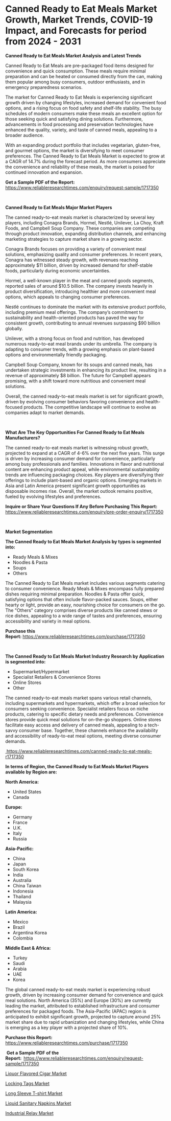 <p><h1>Canned Ready to Eat Meals Market Growth, Market Trends, COVID-19 Impact, and Forecasts for period from 2024 - 2031</h1></p><p><strong>Canned Ready to Eat Meals Market Analysis and Latest Trends</strong></p>
<p><p>Canned Ready to Eat Meals are pre-packaged food items designed for convenience and quick consumption. These meals require minimal preparation and can be heated or consumed directly from the can, making them popular among busy consumers, outdoor enthusiasts, and in emergency preparedness scenarios.</p><p>The market for Canned Ready to Eat Meals is experiencing significant growth driven by changing lifestyles, increased demand for convenient food options, and a rising focus on food safety and shelf-life stability. The busy schedules of modern consumers make these meals an excellent option for those seeking quick and satisfying dining solutions. Furthermore, advancements in food processing and preservation technologies have enhanced the quality, variety, and taste of canned meals, appealing to a broader audience. </p><p>With an expanding product portfolio that includes vegetarian, gluten-free, and gourmet options, the market is diversifying to meet consumer preferences. The Canned Ready to Eat Meals Market is expected to grow at a CAGR of 14.7% during the forecast period. As more consumers appreciate the convenience and reliability of these meals, the market is poised for continued innovation and expansion.</p></p>
<p><strong>Get a Sample PDF of the Report:&nbsp;</strong> <a href="https://www.reliableresearchtimes.com/enquiry/request-sample/1717350?utm_campaign=1355&utm_medium=2&utm_source=Github&utm_content=ia&utm_term=14102024&utm_id=canned-ready-to-eat-meals">https://www.reliableresearchtimes.com/enquiry/request-sample/1717350</a></p>
<p>&nbsp;</p>
<p><strong>Canned Ready to Eat Meals Major Market Players</strong></p>
<p><p>The canned ready-to-eat meals market is characterized by several key players, including Conagra Brands, Hormel, Nestlé, Unilever, La Choy, Kraft Foods, and Campbell Soup Company. These companies are competing through product innovation, expanding distribution channels, and enhancing marketing strategies to capture market share in a growing sector.</p><p>Conagra Brands focuses on providing a variety of convenient meal solutions, emphasizing quality and consumer preferences. In recent years, Conagra has witnessed steady growth, with revenues reaching approximately $11 billion, driven by increased demand for shelf-stable foods, particularly during economic uncertainties.</p><p>Hormel, a well-known player in the meat and canned goods segments, reported sales of around $10.5 billion. The company invests heavily in product diversification, introducing healthier and more convenient meal options, which appeals to changing consumer preferences.</p><p>Nestlé continues to dominate the market with its extensive product portfolio, including premium meal offerings. The company’s commitment to sustainability and health-oriented products has paved the way for consistent growth, contributing to annual revenues surpassing $90 billion globally.</p><p>Unilever, with a strong focus on food and nutrition, has developed numerous ready-to-eat meal brands under its umbrella. The company is adapting to consumer trends, with a growing emphasis on plant-based options and environmentally friendly packaging.</p><p>Campbell Soup Company, known for its soups and canned meals, has undertaken strategic investments in enhancing its product line, resulting in a revenue of approximately $8 billion. The future for Campbell appears promising, with a shift toward more nutritious and convenient meal solutions.</p><p>Overall, the canned ready-to-eat meals market is set for significant growth, driven by evolving consumer behaviors favoring convenience and health-focused products. The competitive landscape will continue to evolve as companies adapt to market demands.</p></p>
<p>&nbsp;</p>
<p><strong>What Are The Key Opportunities For Canned Ready to Eat Meals Manufacturers?</strong></p>
<p><p>The canned ready-to-eat meals market is witnessing robust growth, projected to expand at a CAGR of 4-6% over the next five years. This surge is driven by increasing consumer demand for convenience, particularly among busy professionals and families. Innovations in flavor and nutritional content are enhancing product appeal, while environmental sustainability trends are influencing packaging choices. Key players are diversifying their offerings to include plant-based and organic options. Emerging markets in Asia and Latin America present significant growth opportunities as disposable incomes rise. Overall, the market outlook remains positive, fueled by evolving lifestyles and preferences.</p></p>
<p><strong>Inquire or Share Your Questions If Any Before Purchasing This Report:</strong> <a href="https://www.reliableresearchtimes.com/enquiry/pre-order-enquiry/1717350?utm_campaign=1355&utm_medium=2&utm_source=Github&utm_content=ia&utm_term=14102024&utm_id=canned-ready-to-eat-meals">https://www.reliableresearchtimes.com/enquiry/pre-order-enquiry/1717350</a></p>
<p>&nbsp;</p>
<p><strong>Market Segmentation</strong></p>
<p><strong>The Canned Ready to Eat Meals Market Analysis by types is segmented into:</strong></p>
<p><ul><li>Ready Meals & Mixes</li><li>Noodles & Pasta</li><li>Soups</li><li>Others</li></ul></p>
<p><p>The Canned Ready to Eat Meals market includes various segments catering to consumer convenience. Ready Meals & Mixes encompass fully prepared dishes requiring minimal preparation. Noodles & Pasta offer quick, satisfying options that often include flavor-packed sauces. Soups, either hearty or light, provide an easy, nourishing choice for consumers on the go. The "Others" category comprises diverse products like canned stews or rice dishes, appealing to a wide range of tastes and preferences, ensuring accessibility and variety in meal options.</p></p>
<p><strong>Purchase this Report:&nbsp;</strong><a href="https://www.reliableresearchtimes.com/purchase/1717350?utm_campaign=1355&utm_medium=2&utm_source=Github&utm_content=ia&utm_term=14102024&utm_id=canned-ready-to-eat-meals">https://www.reliableresearchtimes.com/purchase/1717350</a></p>
<p>&nbsp;</p>
<p><strong>The Canned Ready to Eat Meals Market Industry Research by Application is segmented into:</strong></p>
<p><ul><li>Supermarket/Hypermarket</li><li>Specialist Retailers & Convenience Stores</li><li>Online Stores</li><li>Other</li></ul></p>
<p><p>The canned ready-to-eat meals market spans various retail channels, including supermarkets and hypermarkets, which offer a broad selection for consumers seeking convenience. Specialist retailers focus on niche products, catering to specific dietary needs and preferences. Convenience stores provide quick meal solutions for on-the-go shoppers. Online stores facilitate easy access and delivery of canned meals, appealing to a tech-savvy consumer base. Together, these channels enhance the availability and accessibility of ready-to-eat meal options, meeting diverse consumer demands.</p></p>
<p><a href="https://www.reliableresearchtimes.com/canned-ready-to-eat-meals-r1717350?utm_campaign=1355&utm_medium=2&utm_source=Github&utm_content=ia&utm_term=14102024&utm_id=canned-ready-to-eat-meals">&nbsp;https://www.reliableresearchtimes.com/canned-ready-to-eat-meals-r1717350</a></p>
<p><strong>In terms of Region, the Canned Ready to Eat Meals Market Players available by Region are:</strong></p>
<p>
    <p> <strong> North America: </strong>
        <ul>
            <li>United States</li>
            <li>Canada</li>
        </ul>
        </p> 
    <p> <strong> Europe: </strong>
        <ul>
            <li>Germany</li>
            <li>France</li>
            <li>U.K.</li>
            <li>Italy</li>
            <li>Russia</li>
        </ul>
        </p> 
    <p> <strong> Asia-Pacific: </strong>
        <ul>
            <li>China</li>
            <li>Japan</li>
            <li>South Korea</li>
            <li>India</li>
            <li>Australia</li>
            <li>China Taiwan</li>
            <li>Indonesia</li>
            <li>Thailand</li>
            <li>Malaysia</li>
        </ul>
        </p> 
    <p> <strong> Latin America: </strong>
        <ul>
            <li>Mexico</li>
            <li>Brazil</li>
            <li>Argentina Korea</li>
            <li>Colombia</li>
        </ul>
        </p> 
    <p> <strong> Middle East & Africa: </strong>
        <ul>
            <li>Turkey</li>
            <li>Saudi</li>
            <li>Arabia</li>
            <li>UAE</li>
            <li>Korea</li>
        </ul>
    </p>
    </p>
<p><p>The global canned ready-to-eat meals market is experiencing robust growth, driven by increasing consumer demand for convenience and quick meal solutions. North America (35%) and Europe (30%) are currently leading the market, attributed to established infrastructure and consumer preferences for packaged foods. The Asia-Pacific (APAC) region is anticipated to exhibit significant growth, projected to capture around 25% market share due to rapid urbanization and changing lifestyles, while China is emerging as a key player with a projected share of 10%.</p></p>
<p><strong>Purchase this Report: </strong><a href="https://www.reliableresearchtimes.com/purchase/1717350?utm_campaign=1355&utm_medium=2&utm_source=Github&utm_content=ia&utm_term=14102024&utm_id=canned-ready-to-eat-meals">https://www.reliableresearchtimes.com/purchase/1717350</a></p>
<p>&nbsp;<strong>Get a Sample PDF of the Report:&nbsp;&nbsp;</strong><a href="https://www.reliableresearchtimes.com/enquiry/request-sample/1717350?utm_campaign=1355&utm_medium=2&utm_source=Github&utm_content=ia&utm_term=14102024&utm_id=canned-ready-to-eat-meals">https://www.reliableresearchtimes.com/enquiry/request-sample/1717350</a></p>
<p><strong></strong></p>
<p><p><a href="https://www.linkedin.com/pulse/liquor-flavored-cigar-market-size-share-analysis-growth-mebkf?utm_campaign=1355&utm_medium=2&utm_source=Github&utm_content=ia&utm_term=14102024&utm_id=canned-ready-to-eat-meals">Liquor Flavored Cigar Market</a></p><p><a href="https://www.linkedin.com/pulse/locking-tags-market-global-regional-analysis-2024-2031-yjzqf?utm_campaign=1355&utm_medium=2&utm_source=Github&utm_content=ia&utm_term=14102024&utm_id=canned-ready-to-eat-meals">Locking Tags Market</a></p><p><a href="https://www.linkedin.com/pulse/analyzing-long-sleeve-t-shirt-market-dynamics-growth-drivers-ldhqf?utm_campaign=1355&utm_medium=2&utm_source=Github&utm_content=ia&utm_term=14102024&utm_id=canned-ready-to-eat-meals">Long Sleeve T-shirt Market</a></p><p><a href="https://www.linkedin.com/pulse/disruption-innovation-liquid-sanitary-napkins-industry-market-bg0rf?utm_campaign=1355&utm_medium=2&utm_source=Github&utm_content=ia&utm_term=14102024&utm_id=canned-ready-to-eat-meals">Liquid Sanitary Napkins Market</a></p><p><a href="https://github.com/luckyshygirl/Market-Research-Report-List-6/blob/main/industrial-relay-market.md?utm_campaign=1355&utm_medium=2&utm_source=Github&utm_content=ia&utm_term=14102024&utm_id=canned-ready-to-eat-meals">Industrial Relay Market</a></p></p>